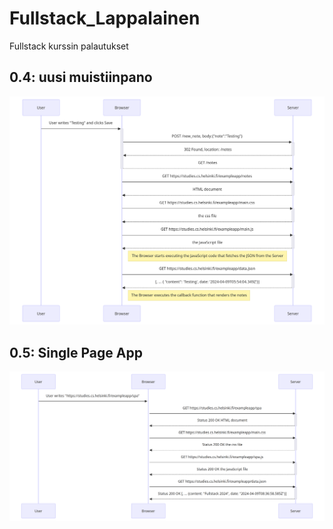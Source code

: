 # Fullstack_Lappalainen
Fullstack kurssin palautukset

## 0.4: uusi muistiinpano
![](0.4_uusi_muistiinpano.png)

## 0.5: Single Page App
![](0.5_Single_Page_App.png)
